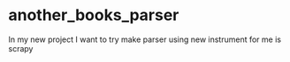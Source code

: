 # another_books_parser

In my new project I want to try make parser using new instrument for me is scrapy